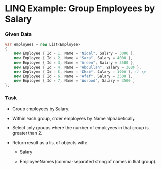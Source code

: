 # LINQ Example: Group Employees by Salary

### Given Data

```csharp
var employees = new List<Employee>
{
    new Employee { Id = 1, Name = "Nidal", Salary = 3000 },
    new Employee { Id = 2, Name = "Sara", Salary = 4000 },
    new Employee { Id = 3, Name = "Areen", Salary = 3500 },
    new Employee { Id = 4, Name = "Abdullah", Salary = 3000 },
    new Employee { Id = 5, Name = "Ehab", Salary = 1000 }, // :p 
    new Employee { Id = 6, Name = "Afaf", Salary = 3500 },
    new Employee { Id = 7, Name = "Worood", Salary = 3500 }
};
````
### Task

- Group employees by Salary.

- Within each group, order employees by Name alphabetically.

- Select only groups where the number of employees in that group is greater than 2.

- Return result as a list of objects with:

  - Salary

  - EmployeeNames (comma-separated string of names in that group).
